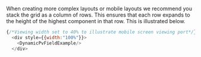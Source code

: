 When creating more complex layouts or mobile layouts we recommend you stack the grid as a column of rows. This ensures that each row expands to the height of the highest component in that row. This is illustrated below.

```js
{/*Viewing width set to 40% to illustrate mobile screen viewing port*/}
  <div style={{width:"100%"}}>
    <DynamicPvFieldExample/>
  </div>
```
